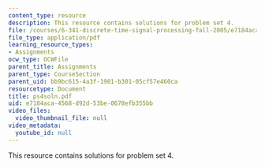 ```yaml
---
content_type: resource
description: This resource contains solutions for problem set 4.
file: /courses/6-341-discrete-time-signal-processing-fall-2005/e7184aca4568d92d53be0678efb355bb_ps4soln.pdf
file_type: application/pdf
learning_resource_types:
- Assignments
ocw_type: OCWFile
parent_title: Assignments
parent_type: CourseSection
parent_uid: bb9bc615-4a3f-1901-b301-05cf57e460ca
resourcetype: Document
title: ps4soln.pdf
uid: e7184aca-4568-d92d-53be-0678efb355bb
video_files:
  video_thumbnail_file: null
video_metadata:
  youtube_id: null
---
```

This resource contains solutions for problem set 4.

